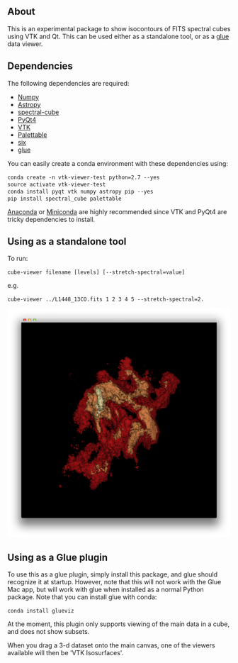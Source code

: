 About
-----

This is an experimental package to show isocontours of FITS spectral cubes using VTK and Qt. This can be used either as a standalone tool, or as a [glue](http://www.glueviz.org) data viewer.

Dependencies
------------

The following dependencies are required:

* [Numpy](http://www.numpy.org)
* [Astropy](http://www.astropy.org)
* [spectral-cube](http://spectral-cube.readthedocs.org)
* [PyQt4](http://www.riverbankcomputing.co.uk/software/pyqt/intro)
* [VTK](http://www.vtk.org/)
* [Palettable](https://jiffyclub.github.io/palettable/)
* [six](https://pypi.python.org/pypi/six)
* [glue](https://www.glueviz.org)

You can easily create a conda environment with these dependencies using:

```
conda create -n vtk-viewer-test python=2.7 --yes
source activate vtk-viewer-test
conda install pyqt vtk numpy astropy pip --yes
pip install spectral_cube palettable
```

[Anaconda](https://store.continuum.io/cshop/anaconda/) or [Miniconda](http://conda.pydata.org/miniconda.html) are highly recommended since VTK and PyQt4 are tricky dependencies to install.

Using as a standalone tool
--------------------------

To run:

```
cube-viewer filename [levels] [--stretch-spectral=value]
```

e.g.

```
cube-viewer ../L1448_13CO.fits 1 2 3 4 5 --stretch-spectral=2.
```

![screenshot](screenshot.png)

Using as a Glue plugin
----------------------

To use this as a glue plugin, simply install this package, and glue should
recognize it at startup. However, note that this will not work with the Glue
Mac app, but will work with glue when installed as a normal Python package.
Note that you can install glue with conda:

```
conda install glueviz
```

At the moment, this plugin only supports viewing of the main data in a cube,
and does not show subsets.

When you drag a 3-d dataset onto the main canvas, one of the viewers available
will then be 'VTK Isosurfaces'.

